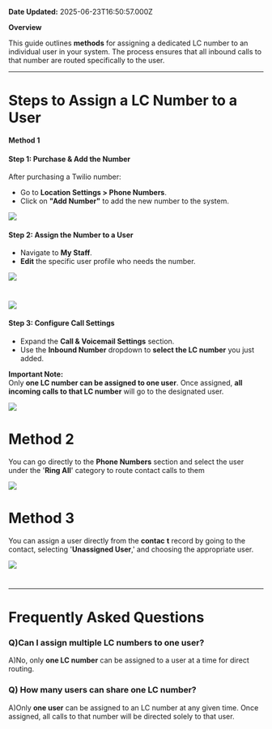 **Date Updated:** 2025-06-23T16:50:57.000Z

**Overview**

  
This guide outlines **methods** for assigning a dedicated LC number to an individual user in your system. The process ensures that all inbound calls to that number are routed specifically to the user.

---

# **Steps to Assign a LC Number to a User**

  
**Method 1**

#### **Step 1: Purchase & Add the Number**  
  
After purchasing a Twilio number:

* Go to **Location Settings > Phone Numbers**.
* Click on **"Add Number"** to add the new number to the system.

![](https://s3.amazonaws.com/cdn.freshdesk.com/data/helpdesk/attachments/production/155048703167/original/F4a_7MezN-smLozzacoydv-ChArjGruIyw.png?1750673841)
  
  
#### **Step 2: Assign the Number to a User**

* Navigate to **My Staff**.
* **Edit** the specific user profile who needs the number.

  
![](https://s3.amazonaws.com/cdn.freshdesk.com/data/helpdesk/attachments/production/155048701574/original/-pvx7v1JGE3eXk4KCmTVd_DGMQ610HbFOQ.png?1750672693)
  
  
# **![](https://s3.amazonaws.com/cdn.freshdesk.com/data/helpdesk/attachments/production/155048701764/original/_4y-imwVcNL_-gWf7FkBht_y0hEqoln1kQ.png?1750672838)**

  
#### **Step 3: Configure Call Settings**

* Expand the **Call & Voicemail Settings** section.
* Use the **Inbound Number** dropdown to **select the LC number** you just added.  
    
**Important Note:**  
Only **one LC number can be assigned to one user**. Once assigned, **all incoming calls to that LC number** will go to the designated user.

  
![](https://s3.amazonaws.com/cdn.freshdesk.com/data/helpdesk/attachments/production/155048702342/original/ybdKkaJdDtH89asBcAfh6lek-MvRislY7g.png?1750673267)  

# **Method 2**

  
You can go directly to the **Phone Numbers** section and select the user under the '**Ring All**' category to route contact calls to them

![](https://s3.amazonaws.com/cdn.freshdesk.com/data/helpdesk/attachments/production/155048704061/original/qpsp_9gzFBt_jsSW5lsepCLTih1wknbi3Q.png?1750674468)  

# **Method 3**

You can assign a user directly from the **contac** **t** record by going to the contact, selecting '**Unassigned User**,' and choosing the appropriate user.

  
**![](https://s3.amazonaws.com/cdn.freshdesk.com/data/helpdesk/attachments/production/155048704530/original/MuVpBEijkZR8dyOFbaQrudlxQ8940b4uUA.png?1750674742)**

#   

---

# **Frequently Asked Questions**

### **Q)Can I assign multiple LC numbers to one user?**

A)No, only **one LC number** can be assigned to a user at a time for direct routing.

  
### **Q)** **How many users can share one LC number?**

A)Only **one user** can be assigned to an LC number at any given time. Once assigned, all calls to that number will be directed solely to that user.
  
  